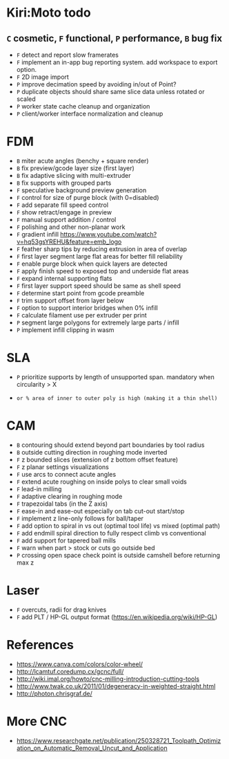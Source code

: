 # Kiri:Moto todo

## `C` cosmetic, `F` functional, `P` performance, `B` bug fix

* `F` detect and report slow framerates
* `F` implement an in-app bug reporting system. add workspace to export option.
* `F` 2D image import
* `P` improve decimation speed by avoiding in/out of Point?
* `P` duplicate objects should share same slice data unless rotated or scaled
* `P` worker state cache cleanup and organization
* `P` client/worker interface normalization and cleanup

# FDM

* `B` miter acute angles (benchy + square render)
* `B` fix preview/gcode layer size (first layer)
* `B` fix adaptive slicing with multi-extruder
* `B` fix supports with grouped parts
* `F` speculative background preview generation
* `F` control for size of purge block (with 0=disabled)
* `F` add separate fill speed control
* `F` show retract/engage in preview
* `F` manual support addition / control
* `F` polishing and other non-planar work
* `F` gradient infill https://www.youtube.com/watch?v=hq53gsYREHU&feature=emb_logo
* `F` feather sharp tips by reducing extrusion in area of overlap
* `F` first layer segment large flat areas for better fill reliability
* `F` enable purge block when quick layers are detected
* `F` apply finish speed to exposed top and underside flat areas
* `F` expand internal supporting flats
* `F` first layer support speed should be same as shell speed
* `F` determine start point from gcode preamble
* `F` trim support offset from layer below
* `F` option to support interior bridges when 0% infill
* `F` calculate filament use per extruder per print
* `P` segment large polygons for extremely large parts / infill
* `P` implement infill clipping in wasm

# SLA

* `P` prioritize supports by length of unsupported span. mandatory when circularity > X
*     or % area of inner to outer poly is high (making it a thin shell)

# CAM

* `B` contouring should extend beyond part boundaries by tool radius
* `B` outside cutting direction in roughing mode inverted
* `F` z bounded slices (extension of z bottom offset feature)
* `F` z planar settings visualizations
* `F` use arcs to connect acute angles
* `F` extend acute roughing on inside polys to clear small voids
* `F` lead-in milling
* `F` adaptive clearing in roughing mode
* `F` trapezoidal tabs (in the Z axis)
* `F` ease-in and ease-out especially on tab cut-out start/stop
* `F` implement z line-only follows for ball/taper
* `F` add option to spiral in vs out (optimal tool life) vs mixed (optimal path)
* `F` add endmill spiral direction to fully respect climb vs conventional
* `F` add support for tapered ball mills
* `F` warn when part > stock or cuts go outside bed
* `P` crossing open space check point is outside camshell before returning max z

# Laser

* `F` overcuts, radii for drag knives
* `F` add PLT / HP-GL output format (https://en.wikipedia.org/wiki/HP-GL)

# References

* https://www.canva.com/colors/color-wheel/
* http://lcamtuf.coredump.cx/gcnc/full/
* http://wiki.imal.org/howto/cnc-milling-introduction-cutting-tools
* http://www.twak.co.uk/2011/01/degeneracy-in-weighted-straight.html
* http://photon.chrisgraf.de/

# More CNC

* https://www.researchgate.net/publication/250328721_Toolpath_Optimization_on_Automatic_Removal_Uncut_and_Application

